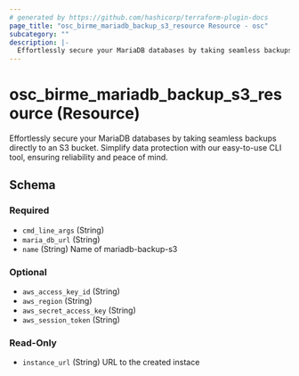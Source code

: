 ```yaml
---
# generated by https://github.com/hashicorp/terraform-plugin-docs
page_title: "osc_birme_mariadb_backup_s3_resource Resource - osc"
subcategory: ""
description: |-
  Effortlessly secure your MariaDB databases by taking seamless backups directly to an S3 bucket. Simplify data protection with our easy-to-use CLI tool, ensuring reliability and peace of mind.
---
```


# osc_birme_mariadb_backup_s3_resource (Resource)

Effortlessly secure your MariaDB databases by taking seamless backups directly to an S3 bucket. Simplify data protection with our easy-to-use CLI tool, ensuring reliability and peace of mind.



<!-- schema generated by tfplugindocs -->
## Schema

### Required

- `cmd_line_args` (String)
- `maria_db_url` (String)
- `name` (String) Name of mariadb-backup-s3

### Optional

- `aws_access_key_id` (String)
- `aws_region` (String)
- `aws_secret_access_key` (String)
- `aws_session_token` (String)

### Read-Only

- `instance_url` (String) URL to the created instace
